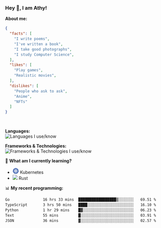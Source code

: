### Hey 👋, I am Athy!<br>

**About me:**


```json
{
  "facts": [
    "I write poems",
    "I've written a book",
    "I take good photographs",
    "I study Computer Science",
  ],
  "likes": [
    "Play games",
    "Realistic movies",
  ],
  "dislikes": [
    "People who ask to ask",
    "Anime",
    "NFTs"
  ]
}
```
<br>


**Languages:**<br>
![Languages I use/know](https://skillicons.dev/icons?i=py,js,html,go,lua,java)

**Frameworks & Technologies:**<br />
![Frameworks & Technologies I use/know](https://skillicons.dev/icons?i=nodejs,nextjs,ts,react,express,docker,kubernetes,mysql,postgresql,mongodb,git,github,tailwind,prisma)

📙 **What am I currently learning?**

- <img height="20" src="https://github.com/devicons/devicon/blob/master/icons/kubernetes/kubernetes-plain.svg" />  Kubernetes
- <img height="20" src="https://cdn.jsdelivr.net/gh/devicons/devicon/icons/rust/rust-plain.svg" /> Rust

📊 **My recent programming:**

<!--START_SECTION:waka-->

```txt
Go               16 hrs 33 mins  █████████████████▒░░░░░░░   69.51 %
TypeScript       3 hrs 50 mins   ████░░░░░░░░░░░░░░░░░░░░░   16.10 %
Python           1 hr 29 mins    █▓░░░░░░░░░░░░░░░░░░░░░░░   06.23 %
Text             55 mins         █░░░░░░░░░░░░░░░░░░░░░░░░   03.91 %
JSON             36 mins         ▓░░░░░░░░░░░░░░░░░░░░░░░░   02.57 %
```

<!--END_SECTION:waka-->
